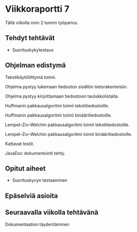 # Viikkoraportti 7

Tällä viikolla noin 2 tunnin työpanos.

## Tehdyt tehtävät

* Suorituskykytestaus

## Ohjelman edistymä

Tekstikäytöliittymä toimii.

Ohjelma pystyy lukemaan tiedoston sisällön tietorakenteisiin.

Ohjelma pystyy kirjoittamaan tiedostoon taulukkolistalta.

Huffmanin pakkausalgoritmi toimii tekstitiedostoille.

Huffmanin pakkausalgoritmi toimii binääritiedostoille.

Lempel–Ziv–Welchin pakkausalgoritmi toimii tekstitiedostoille.

Lempel–Ziv–Welchin pakkausalgoritmi toimii binääritiedostoille.

Kattavat testit.

JavaDoc dokumentointi tehty.

## Opitut aiheet

* Suorituskyvyn testaaminen

## Epäselviä asioita

## Seuraavalla viikolla tehtävänä

Dokumentaation täydentäminen
